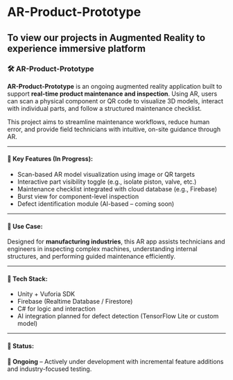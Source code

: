 # AR-Product-Prototype
 To view our projects in Augmented Reality to experience immersive platform
---

### 🛠️ AR-Product-Prototype

**AR-Product-Prototype** is an ongoing augmented reality application built to support **real-time product maintenance and inspection**. Using AR, users can scan a physical component or QR code to visualize 3D models, interact with individual parts, and follow a structured maintenance checklist.

This project aims to streamline maintenance workflows, reduce human error, and provide field technicians with intuitive, on-site guidance through AR.

---

#### 🔧 Key Features (In Progress):

* Scan-based AR model visualization using image or QR targets
* Interactive part visibility toggle (e.g., isolate piston, valve, etc.)
* Maintenance checklist integrated with cloud database (e.g., Firebase)
* Burst view for component-level inspection
* Defect identification module (AI-based – coming soon)

---

#### 💼 Use Case:

Designed for **manufacturing industries**, this AR app assists technicians and engineers in inspecting complex machines, understanding internal structures, and performing guided maintenance efficiently.

---

#### 🧰 Tech Stack:

* Unity + Vuforia SDK
* Firebase (Realtime Database / Firestore)
* C# for logic and interaction
* AI integration planned for defect detection (TensorFlow Lite or custom model)

---

#### 📌 Status:

**🚧 Ongoing** – Actively under development with incremental feature additions and industry-focused testing.



